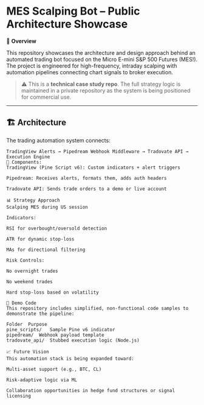 # MES Scalping Bot – Public Architecture Showcase

🚀 **Overview**

This repository showcases the architecture and design approach behind an automated trading bot focused on the Micro E-mini S&P 500 Futures (MES!). The project is engineered for high-frequency, intraday scalping with automation pipelines connecting chart signals to broker execution.

> ⚠️ This is a **technical case study repo**. The full strategy logic is maintained in a private repository as the system is being positioned for commercial use.

---

## 🏗️ Architecture

The trading automation system connects:

```plaintext
TradingView Alerts → Pipedream Webhook Middleware → Tradovate API → Execution Engine
🔧 Components:
TradingView (Pine Script v6): Custom indicators + alert triggers

Pipedream: Receives alerts, formats them, adds auth headers

Tradovate API: Sends trade orders to a demo or live account

📊 Strategy Approach
Scalping MES during US session

Indicators:

RSI for overbought/oversold detection

ATR for dynamic stop-loss

MAs for directional filtering

Risk Controls:

No overnight trades

No weekend trades

Hard stop-loss based on volatility

🧪 Demo Code
This repository includes simplified, non-functional code samples to demonstrate the pipeline:

Folder	Purpose
pine_scripts/	Sample Pine v6 indicator
pipedream/	Webhook payload template
tradovate_api/	Stubbed execution logic (Node.js)

📈 Future Vision
This automation stack is being expanded toward:

Multi-asset support (e.g., BTC, CL)

Risk-adaptive logic via ML

Collaboration opportunities in hedge fund structures or signal licensing

